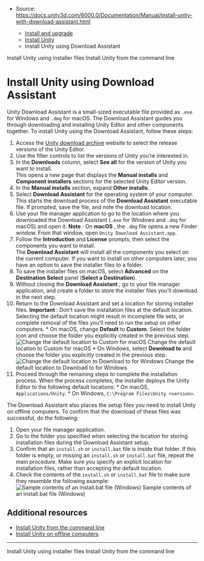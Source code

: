 * Source: https://docs.unity3d.com/6000.0/Documentation/Manual/install-unity-with-download-assistant.html

  * [Install and upgrade](https://docs.unity3d.com/6000.0/Documentation/Manual/install-and-upgrade.html)
  * [Install Unity](https://docs.unity3d.com/6000.0/Documentation/Manual/GettingStartedInstallingUnity.html)
  * Install Unity using Download Assistant


[](https://docs.unity3d.com/6000.0/Documentation/Manual/install-unity-with-installers.html)
Install Unity using installer files
[](https://docs.unity3d.com/6000.0/Documentation/Manual/InstallingUnity.html)
Install Unity from the command line
# Install Unity using Download Assistant
Unity Download Assistant is a small-sized executable file provided as `.exe` for Windows and `.dmg` for macOS. The Download Assistant guides you through downloading and installing Unity Editor and other components together.
To install Unity using the Download Assistant, follow these steps:
  1. Access the [Unity download archive](https://unity.com/releases/editor/archive) website to select the release versions of the Unity Editor. 
  2. Use the filter controls to list the versions of Unity you’re interested in. 
  3. In the **Downloads** column, select **See all** for the version of Unity you want to install.  
This opens a new page that displays the **Manual installs** and **Component installers** sections for the selected Unity Editor version. 
  4. In the **Manual installs** section, expand **Other installs**. 
  5. Select **Download Assistant** for the operating system of your computer.  
This starts the download process of the **Download Assistant** executable file. If prompted, save the file, and note the download location. 
  6. Use your file manager application to go to the location where you downloaded the Download Assistant (`.exe` for Windows and `.dmg` for macOS) and open it.
**Note** : On **macOS** , the `.dmg` file opens a new Finder window. From that window, open `Unity Download Assistant.app`. 
  7. Follow the **Introduction** and **License** prompts, then select the components you want to install.  
The **Download Assistant** will install all the components you select on the current computer. If you want to install on other computers later, you have an option to save the installer files to a folder. 
  8. To save the installer files on macOS, select **Advanced** on the **Destination Select** panel (**Select a Destination**). 
  9. Without closing the **Download Assistant** , go to your file manager application, and create a folder to store the installer files you’ll download in the next step. 
  10. Return to the Download Assistant and set a location for storing installer files.
**Important** : Don’t save the installation files at the default location. Selecting the default location might result in incomplete file sets, or complete removal of the files you’ll need to run the setup on other computers.
     * On macOS, change **Default** to **Custom**. Select the folder icon and choose the folder you explicitly created in the previous step.
![Change the default location to Custom for macOS](https://docs.unity3d.com/6000.0/Documentation/uploads/Main/download-assistant-location-mac.png) Change the default location to Custom for macOS
     * On Windows, select **Download to** and choose the folder you explicitly created in the previous step.
![Change the default location to Download to for Windows](https://docs.unity3d.com/6000.0/Documentation/uploads/Main/download-assistant-location-windows.png) Change the default location to Download to for Windows
  11. Proceed through the remaining steps to complete the installation process. When the process completes, the installer deploys the Unity Editor to the following default locations:
     * On macOS, `Applications/Unity`.
     * On Windows, `C:\Program Files\Unity <version>`.


The Download Assistant also places the setup files you need to install Unity on offline computers. To confirm that the download of these files was successful, do the following:
  1. Open your file manager application.
  2. Go to the folder you specified when selecting the location for storing installation files during the Download Assistant setup.
  3. Confirm that an `install.sh` or `install.bat` file is inside that folder. 
If this folder is empty, or missing an `install.sh` or `install.bat` file, repeat the main procedure. Make sure you specify an explicit location for installation files, rather than accepting the default location.
  4. Check the contents of the `install.sh` or `install.bat` file to make sure they resemble the following example:
![Sample contents of an install.bat file \(Windows\)](https://docs.unity3d.com/6000.0/Documentation/uploads/Main/install-bat.png) Sample contents of an install.bat file (Windows)


## Additional resources
  * [Install Unity from the command line](https://docs.unity3d.com/6000.0/Documentation/Manual/InstallingUnity.html)
  * [Install Unity on offline computers](https://docs.unity3d.com/6000.0/Documentation/Manual/DeployingUnityOffline.html)


* * *
[](https://docs.unity3d.com/6000.0/Documentation/Manual/install-unity-with-installers.html)
Install Unity using installer files
[](https://docs.unity3d.com/6000.0/Documentation/Manual/InstallingUnity.html)
Install Unity from the command line
